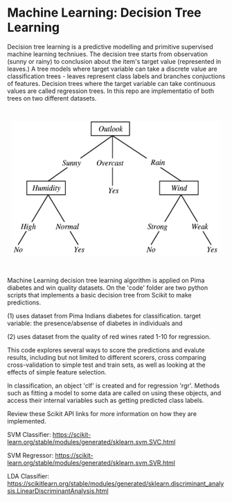 # Machine Learning: Decision Tree Learning 

Decision tree learning is a predictive modelling and primitive supervised machine learning techniues. The decision tree starts from observation (sunny or rainy) to conclusion about the item's target value (represented in leaves.) A tree models where target variable can take a discrete value are classification trees - leaves represent class labels and branches conjuctions of features. Decision trees where the target variable can take continuous values are called regression trees. In this repo are implementatio of both trees on two different datasets. 

<br>
<p align="center">
<img src = "images/Decision tree.png"  width = "480" height = "310">
 </p>
<br>

Machine Learning decision tree learning algorithm is applied on Pima diabetes and win quality datasets. 
On the 'code' folder are two python scripts that implements a basic decision tree from Scikit to make predictions. 

(1) uses dataset from Pima Indians diabetes for classification. target variable: the presence/absense of diabetes in individuals and 

(2) uses dataset from the quality of red wines rated 1-10 for regression. 

This code explores several ways to score the predictions and evalute results, including but not limited to different scorers, cross comparing cross-validation to simple test and train sets, as well as looking at the effects of simple feature selection. 

In classification, an object 'clf' is created and for regression 'rgr'. Methods such as fitting a model to some data are called on using these objects, and access their internal variables such as getting predicted class labels.

Review these Scikit API links for more information on how they are implemented. 

SVM Classifier: https://scikit-learn.org/stable/modules/generated/sklearn.svm.SVC.html

SVM Regressor: https://scikit-learn.org/stable/modules/generated/sklearn.svm.SVR.html

LDA Classifier: https://scikitlearn.org/stable/modules/generated/sklearn.discriminant_analysis.LinearDiscriminantAnalysis.html
